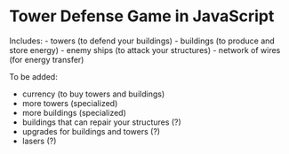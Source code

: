 <h1>Tower Defense Game in JavaScript</h1>
Includes:
- towers (to defend your buildings)
- buildings (to produce and store energy)
- enemy ships (to attack your structures)
- network of wires (for energy transfer)

To be added:
- currency (to buy towers and buildings)
- more towers (specialized)
- more buildings (specialized)
- buildings that can repair your structures (?)
- upgrades for buildings and towers (?)
- lasers (?)

